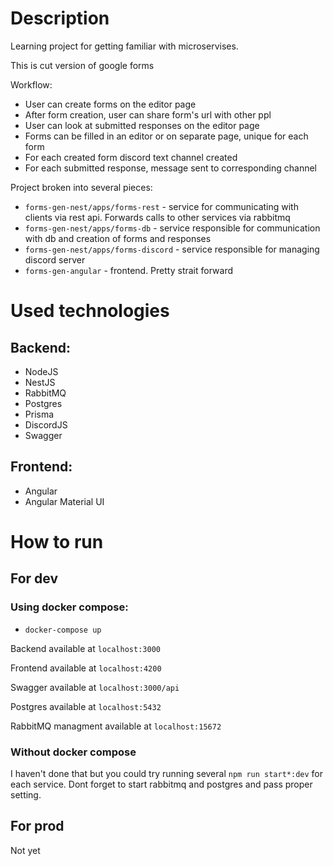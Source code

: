 # Description

Learning project for getting familiar with microservises.

This is cut version of google forms

Workflow: 
- User can create forms on the editor page
- After form creation, user can share form's url with other ppl
- User can look at submitted responses on the editor page
- Forms can be filled in an editor or on separate page, unique for each form
- For each created form discord text channel created
- For each submitted response, message sent to corresponding channel 

Project broken into several pieces:
- ```forms-gen-nest/apps/forms-rest``` - service for communicating with clients via rest api. Forwards calls to other services via rabbitmq
- ```forms-gen-nest/apps/forms-db``` - service responsible for communication with db and creation of forms and responses
- ```forms-gen-nest/apps/forms-discord``` - service responsible for managing discord server
- ```forms-gen-angular``` - frontend. Pretty strait forward

# Used technologies

## Backend:
- NodeJS
- NestJS
- RabbitMQ
- Postgres
- Prisma
- DiscordJS
- Swagger

## Frontend:
- Angular
- Angular Material UI

# How to run

## For dev

### Using docker compose:
- ```docker-compose up```

Backend available at ```localhost:3000```

Frontend available at ```localhost:4200```

Swagger available at ```localhost:3000/api```

Postgres available at ```localhost:5432```

RabbitMQ managment available at ```localhost:15672```

### Without docker compose

I haven't done that but you could try running several ```npm run start*:dev``` for each service. Dont forget to start rabbitmq and postgres and pass proper setting.

## For prod

Not yet